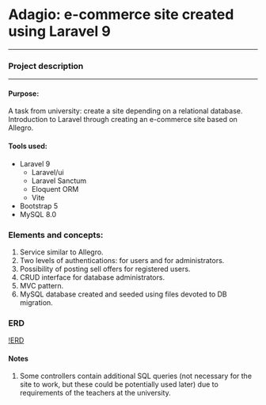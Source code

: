 # Adagio: e-commerce site created using Laravel 9
---
### Project description
---
#### Purpose:
A task from university: create a site depending on a relational database.
Introduction to Laravel through creating an e-commerce site based on Allegro.
#### Tools used:
- Laravel 9
    -   Laravel/ui
    -   Laravel Sanctum
    -   Eloquent ORM
    -   Vite
- Bootstrap 5
- MySQL 8.0

### Elements and concepts:
1. Service similar to Allegro.
2. Two levels of authentications: for users and for administrators.
2. Possibility of posting sell offers for registered users.
3. CRUD interface for database administrators.
4. MVC pattern.
5. MySQL database created and seeded using files devoted to DB migration.

### ERD
[!ERD](https://github.com/AleksanderKr/laravel_project_adagio/blob/af229b93d8bf1aad9845228b3170bafc2c4aff4b/ERD.png)

#### Notes
1. Some controllers contain additional SQL queries (not necessary for the site to work, but these could be potentially used later) due to requirements of the teachers at the university.
